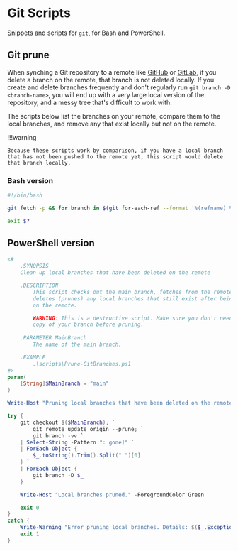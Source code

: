 # Git Scripts

Snippets and scripts for `git`, for Bash and PowerShell.

## Git prune

When synching a Git repository to a remote like [GitHub](https://github.com) or [GitLab](https://gitlab.com), if you delete a branch on the remote, that branch is not deleted locally. If you create and delete branches frequently and don't regularly run `git branch -D <branch-name>`, you will end up with a very large local version of the repository, and a messy tree that's difficult to work with.

The scripts below list the branches on your remote, compare them to the local branches, and remove any that exist locally but not on the remote.

!!!warning

    Because these scripts work by comparison, if you have a local branch that has not been pushed to the remote yet, this script would delete that branch locally.

### Bash version

```bash title="prune_local_branches.sh" linenums="1"
#!/bin/bash

git fetch -p && for branch in $(git for-each-ref --format '%(refname) %(upstream:track)' refs/heads | awk '$2 == "[gone]" {sub("refs/heads/", "", $1); print $1}'); do git branch -D $branch; done

exit $?

```

## PowerShell version

```powershell title="Run-GitBranchPrune.ps1" linenums="1"
<#
    .SYNOPSIS
    Clean up local branches that have been deleted on the remote

    .DESCRIPTION
        This script checks out the main branch, fetches from the remote, then
        deletes (prunes) any local branches that still exist after being deleted
        on the remote.

        WARNING: This is a destructive script. Make sure you don't need the local
        copy of your branch before pruning.
    
    .PARAMETER MainBranch
        The name of the main branch.

    .EXAMPLE
        .\scripts\Prune-GitBranches.ps1
#>
param(
    [String]$MainBranch = "main"
)

Write-Host "Pruning local branches that have been deleted on the remote." -ForegroundColor Green

try {
    git checkout $($MainBranch); `
        git remote update origin --prune; `
        git branch -vv `
    | Select-String -Pattern ": gone]" `
    | ForEach-Object {
        $_.toString().Trim().Split(" ")[0]
    } `
    | ForEach-Object {
        git branch -D $_ 
    }

    Write-Host "Local branches pruned." -ForegroundColor Green

    exit 0
}
catch {
    Write-Warning "Error pruning local branches. Details: $($_.Exception.Message)"
    exit 1
}

```
